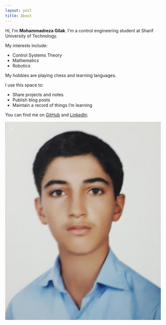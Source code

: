 ```yaml
---
layout: post
title: About
---
```


Hi, I'm **Mohammadreza Gilak**. I'm a control engineering student at Sharif University of Technology.  

My interests include:  
- Control Systems Theory  
- Mathematics  
- Robotics  

My hobbies are playing chess and learning languages.  

I use this space to:  
- Share projects and notes  
- Publish blog posts  
- Maintain a record of things I’m learning  

You can find me on [GitHub](https://github.com/MRGilak) and [LinkedIn](https://www.linkedin.com/in/mohammadreza-gilak-7aa830226/).

<div class="about-image">
  <img src="/assets/images/profile.jpg" alt="Mohammadreza Gilak">
</div>
